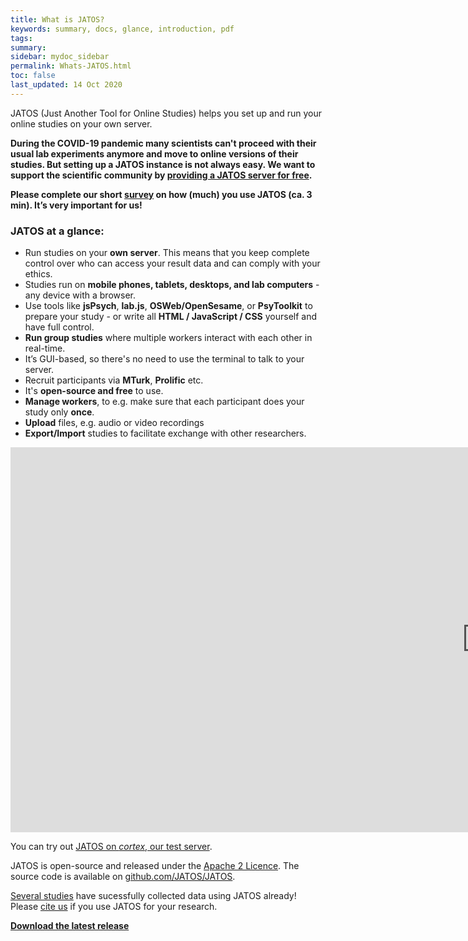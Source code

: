 ```yaml
---
title: What is JATOS?
keywords: summary, docs, glance, introduction, pdf
tags: 
summary:
sidebar: mydoc_sidebar
permalink: Whats-JATOS.html
toc: false
last_updated: 14 Oct 2020
---
```


JATOS (Just Another Tool for Online Studies) helps you set up and run your online studies on your own server.

**During the COVID-19 pandemic many scientists can't proceed with their usual lab experiments anymore and move to online versions of their studies. But setting up a JATOS instance is not always easy. We want to support the scientific community by [providing a JATOS server for free](JATOS-server-during-the-COVID-19-pandemic.html).**

**Please complete our short [survey](https://forms.gle/Jtjw4LxpyWVFEtG17) on how (much) you use JATOS (ca. 3 min). It’s very important for us!**

### JATOS at a glance: 
* Run studies on your **own server**. This means that you keep complete control over who can access your result data and can comply with your ethics.
* Studies run on **mobile phones, tablets, desktops, and lab computers** - any device with a browser.
* Use tools like **jsPsych**, **lab.js**, **OSWeb/OpenSesame**, or **PsyToolkit** to prepare your study - or write all **HTML / JavaScript / CSS** yourself and have full control.
* **Run group studies** where multiple workers interact with each other in real-time.
* It’s GUI-based, so there's no need to use the terminal to talk to your server. 
* Recruit participants via **MTurk**, **Prolific** etc.
* It's **open-source and free** to use.
* **Manage workers**, to e.g. make sure that each participant does your study only **once**.
* **Upload** files, e.g. audio or video recordings
* **Export/Import** studies to facilitate exchange with other researchers.


<iframe width="1524" height="616" src="https://www.youtube.com/embed/J1ELazppklQ" frameborder="0" allow="accelerometer; autoplay; clipboard-write; encrypted-media; gyroscope; picture-in-picture" allowfullscreen></iframe>


You can try out [JATOS on _cortex_, our test server](JATOS-Tryout-Server.html).


JATOS is open-source and released under the [Apache 2 Licence](http://www.apache.org/licenses/LICENSE-2.0.html). The source code is available on [github.com/JATOS/JATOS](https://github.com/JATOS/JATOS).


[Several studies](Papers-Citing-JATOS.html) have sucessfully collected data using JATOS already! Please [cite us](http://journals.plos.org/plosone/article?id=10.1371/journal.pone.0130834) if you use JATOS for your research.


**[Download the latest release](https://github.com/JATOS/JATOS/releases/latest)**


